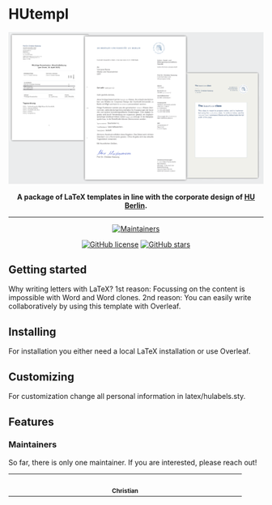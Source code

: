 # HUtempl

<div align="center">

[![Preview](preview/hutempl.png)](https://ckassung.github.io/hutempl/)

**A package of LaTeX templates in line with the corporate design of [HU Berlin](https://www.hu-berlin.de).**

---

[![Maintainers](https://img.shields.io/badge/maintainers-1-success.svg)](#maintainers)

[![GitHub license](https://img.shields.io/github/license/ckassung/hutempl?color=blue)](https://ckassung.github.io/hutempl/LICENSE)
[![GitHub stars](https://img.shields.io/github/stars/ckassung/hutempl)](https://ckassung.github.io/hutempl)

</div>

## Getting started

Why writing letters with LaTeX? 1st reason: Focussing on the content is impossible with Word and Word clones. 2nd reason: You can easily write collaboratively by using this template with Overleaf.

## Installing

For installation you either need a local LaTeX installation or use Overleaf.

## Customizing

For customization change all personal information in latex/hulabels.sty.

## Features

### Maintainers

So far, there is only one maintainer. If you are interested, please reach out!

<!-- ALL-CONTRIBUTORS-LIST:START - Do not remove or modify this section -->
<!-- prettier-ignore-start -->
<!-- markdownlint-disable -->
<table>
  <tbody>
    <tr>
      <td align="center" valign="top" width="14.28%"><a href="https://ckassung.github.io/"><img src="https://avatars.githubusercontent.com/ckassung" width="100px;" alt=""/><br /><sub><b>Christian</b></sub></a></td>
    </tr>
  </tbody>
</table>

<!-- markdownlint-restore -->
<!-- prettier-ignore-end -->

<!-- ALL-CONTRIBUTORS-LIST:END -->
